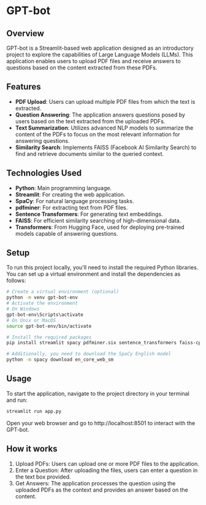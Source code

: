 # GPT-bot

## Overview
GPT-bot is a Streamlit-based web application designed as an introductory project to explore the capabilities of Large Language Models (LLMs). This application enables users to upload PDF files and receive answers to questions based on the content extracted from these PDFs.

## Features
- **PDF Upload**: Users can upload multiple PDF files from which the text is extracted.
- **Question Answering**: The application answers questions posed by users based on the text extracted from the uploaded PDFs.
- **Text Summarization**: Utilizes advanced NLP models to summarize the content of the PDFs to focus on the most relevant information for answering questions.
- **Similarity Search**: Implements FAISS (Facebook AI Similarity Search) to find and retrieve documents similar to the queried context.

## Technologies Used
- **Python**: Main programming language.
- **Streamlit**: For creating the web application.
- **SpaCy**: For natural language processing tasks.
- **pdfminer**: For extracting text from PDF files.
- **Sentence Transformers**: For generating text embeddings.
- **FAISS**: For efficient similarity searching of high-dimensional data.
- **Transformers**: From Hugging Face, used for deploying pre-trained models capable of answering questions.

## Setup
To run this project locally, you'll need to install the required Python libraries. You can set up a virtual environment and install the dependencies as follows:

```bash
# Create a virtual environment (optional)
python -m venv gpt-bot-env
# Activate the environment
# On Windows
gpt-bot-env\Scripts\activate
# On Unix or MacOS
source gpt-bot-env/bin/activate

# Install the required packages
pip install streamlit spacy pdfminer.six sentence_transformers faiss-cpu transformers

# Additionally, you need to download the SpaCy English model
python -m spacy download en_core_web_sm
```
## Usage
To start the application, navigate to the project directory in your terminal and run:

```bash
streamlit run app.py
```

Open your web browser and go to http://localhost:8501 to interact with the GPT-bot.

## How it works

1. Upload PDFs: Users can upload one or more PDF files to the application.
2. Enter a Question: After uploading the files, users can enter a question in the text box provided.
3. Get Answers: The application processes the question using the uploaded PDFs as the context and provides an answer based on the content.